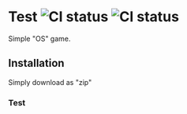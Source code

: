 # Test ![CI status](https://img.shields.io/badge/version-EB%20%3A%200.1-brightgreen.svg) ![CI status](https://img.shields.io/badge/rel.-19.10-blue.svg)

Simple "OS" game.

## Installation
Simply download as "zip"

### Test
